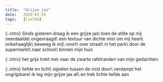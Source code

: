 ```yaml
---
title:  "Grijze jas"
date:   2020-03-26
tags:   [liefde]
---
```


{:.intro}
Sinds gisteren draag ik een grijze jas\\
toen de stilte op mij neerdaalde\\
ongevraagd\\
een textuur van dichte mist om mij heen\\
onbehaaglijk\\
beweeg ik mij\\
voort\\
over straat\\
in het park\\
door de supermarkt\\
naar school\\
binnen mijn huis

{:.intro}
het grijs trekt me\\
naar de zwarte rafelranden van mijn gedachten

{:.intro}
liefde en licht\\
sijpelen tussen de mist door\\
verdampt het ongrijpbare\\
ik leg mijn grijze jas af\\
en trek lichte liefde aan
